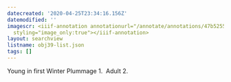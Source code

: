 ```yaml
---
datecreated: '2020-04-25T23:34:16.156Z'
datemodified: ''
imagescr: <iiif-annotation annotationurl="/annotate/annotations/47b52554-874d-11ea-a16d-5254008afee6.json"
  styling="image_only:true"></iiif-annotation>
layout: searchview
listname: obj39-list.json
tags: []
---
```

Young in first Winter Plummage 1.  Adult 2.  